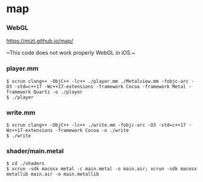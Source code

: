 # map

### WebGL

https://mizt.github.io/map/

~This code does not work properly WebGL in iOS.~

### player.mm

	$ xcrun clang++ -ObjC++ -lc++ ./player.mm ./Metalview.mm -fobjc-arc -O3 -std=c++17 -Wc++17-extensions -framework Cocoa -framework Metal -framework Quartz -o ./player
	$ ./player
	

### write.mm

	$ xcrun clang++ -ObjC++ -lc++ ./write.mm -fobjc-arc -O3 -std=c++17 -Wc++17-extensions -framework Cocoa -o ./write
	$ ./write


### shader/main.metal

	$ cd ./shaders
	$ xcrun -sdk macosx metal -c main.metal -o main.air; xcrun -sdk macosx metallib main.air -o main.metallib
